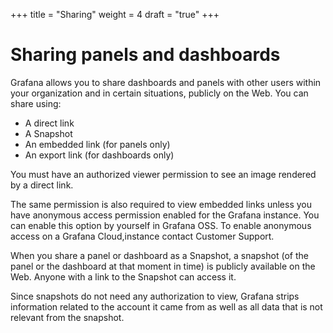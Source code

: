 +++
title = "Sharing"
weight = 4
draft = "true"
+++

# Sharing panels and dashboards

Grafana allows you to share dashboards and panels with other users within your organization and in certain situations, publicly on the Web. You can share using:
- A direct link
- A Snapshot
- An embedded link (for panels only)
- An export link (for dashboards only)

You must have an authorized viewer permission to see an image rendered by a direct link.

The same permission is also required to view embedded links unless you have anonymous access permission enabled for the Grafana instance.  You can enable this option by yourself in Grafana OSS. To enable anonymous access on a Grafana Cloud,instance contact Customer Support.

When you share a panel or dashboard as a Snapshot, a snapshot (of the panel or the dashboard at that moment in time) is publicly available on the Web. Anyone with a link to the Snapshot can access it. 

Since snapshots do not need any authorization to view, Grafana strips information related to the account it came from as well as all data that is not relevant from the snapshot.
